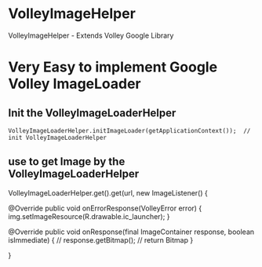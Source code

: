 VolleyImageHelper
=================

VolleyImageHelper - Extends Volley Google Library

# Very Easy to implement Google Volley ImageLoader

## Init the VolleyImageLoaderHelper
`VolleyImageLoaderHelper.initImageLoader(getApplicationContext());  // init VolleyImageLoaderHelper`

## use to get Image by the VolleyImageLoaderHelper
VolleyImageLoaderHelper.get().get(url, new ImageListener() {
 
@Override
public void onErrorResponse(VolleyError error) {
img.setImageResource(R.drawable.ic_launcher);
}
 
@Override
public void onResponse(final ImageContainer response, boolean isImmediate) {
// response.getBitmap();   // return Bitmap
}
 
}
